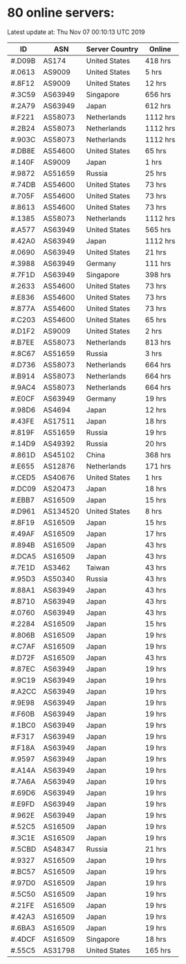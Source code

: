 # 80 online servers:

Latest update at: Thu Nov 07 00:10:13 UTC 2019

| ID | ASN | Server Country | Online |
| -- | --- | -------------- | ------ |
| #.D09B | AS174 | United States | 418 hrs |
| #.0613 | AS9009 | United States | 5 hrs |
| #.8F12 | AS9009 | United States | 12 hrs |
| #.3C59 | AS63949 | Singapore | 656 hrs |
| #.2A79 | AS63949 | Japan | 612 hrs |
| #.F221 | AS58073 | Netherlands | 1112 hrs |
| #.2B24 | AS58073 | Netherlands | 1112 hrs |
| #.903C | AS58073 | Netherlands | 1112 hrs |
| #.DB8E | AS54600 | United States | 65 hrs |
| #.140F | AS9009 | Japan | 1 hrs |
| #.9872 | AS51659 | Russia | 25 hrs |
| #.74DB | AS54600 | United States | 73 hrs |
| #.705F | AS54600 | United States | 73 hrs |
| #.8613 | AS54600 | United States | 73 hrs |
| #.1385 | AS58073 | Netherlands | 1112 hrs |
| #.A577 | AS63949 | United States | 565 hrs |
| #.42A0 | AS63949 | Japan | 1112 hrs |
| #.0690 | AS63949 | United States | 21 hrs |
| #.3988 | AS63949 | Germany | 111 hrs |
| #.7F1D | AS63949 | Singapore | 398 hrs |
| #.2633 | AS54600 | United States | 73 hrs |
| #.E836 | AS54600 | United States | 73 hrs |
| #.877A | AS54600 | United States | 73 hrs |
| #.C203 | AS54600 | United States | 65 hrs |
| #.D1F2 | AS9009 | United States | 2 hrs |
| #.B7EE | AS58073 | Netherlands | 813 hrs |
| #.8C67 | AS51659 | Russia | 3 hrs |
| #.D736 | AS58073 | Netherlands | 664 hrs |
| #.B914 | AS58073 | Netherlands | 664 hrs |
| #.9AC4 | AS58073 | Netherlands | 664 hrs |
| #.E0CF | AS63949 | Germany | 19 hrs |
| #.98D6 | AS4694 | Japan | 12 hrs |
| #.43FE | AS17511 | Japan | 18 hrs |
| #.819F | AS51659 | Russia | 19 hrs |
| #.14D9 | AS49392 | Russia | 20 hrs |
| #.861D | AS45102 | China | 368 hrs |
| #.E655 | AS12876 | Netherlands | 171 hrs |
| #.CED5 | AS40676 | United States | 1 hrs |
| #.DC09 | AS20473 | Japan | 18 hrs |
| #.EBB7 | AS16509 | Japan | 15 hrs |
| #.D961 | AS134520 | United States | 8 hrs |
| #.8F19 | AS16509 | Japan | 15 hrs |
| #.49AF | AS16509 | Japan | 17 hrs |
| #.894B | AS16509 | Japan | 43 hrs |
| #.DCA5 | AS16509 | Japan | 43 hrs |
| #.7E1D | AS3462 | Taiwan | 43 hrs |
| #.95D3 | AS50340 | Russia | 43 hrs |
| #.88A1 | AS63949 | Japan | 43 hrs |
| #.B710 | AS63949 | Japan | 43 hrs |
| #.0760 | AS63949 | Japan | 43 hrs |
| #.2284 | AS16509 | Japan | 15 hrs |
| #.806B | AS16509 | Japan | 19 hrs |
| #.C7AF | AS16509 | Japan | 19 hrs |
| #.D72F | AS16509 | Japan | 43 hrs |
| #.87EC | AS63949 | Japan | 19 hrs |
| #.9C19 | AS63949 | Japan | 19 hrs |
| #.A2CC | AS63949 | Japan | 19 hrs |
| #.9E98 | AS63949 | Japan | 19 hrs |
| #.F60B | AS63949 | Japan | 19 hrs |
| #.1BC0 | AS63949 | Japan | 19 hrs |
| #.F317 | AS63949 | Japan | 19 hrs |
| #.F18A | AS63949 | Japan | 19 hrs |
| #.9597 | AS63949 | Japan | 19 hrs |
| #.A14A | AS63949 | Japan | 19 hrs |
| #.7A6A | AS63949 | Japan | 19 hrs |
| #.69D6 | AS63949 | Japan | 19 hrs |
| #.E9FD | AS63949 | Japan | 19 hrs |
| #.962E | AS63949 | Japan | 19 hrs |
| #.52C5 | AS16509 | Japan | 19 hrs |
| #.3C1E | AS16509 | Japan | 19 hrs |
| #.5CBD | AS48347 | Russia | 21 hrs |
| #.9327 | AS16509 | Japan | 19 hrs |
| #.BC57 | AS16509 | Japan | 19 hrs |
| #.97D0 | AS16509 | Japan | 19 hrs |
| #.5C50 | AS16509 | Japan | 19 hrs |
| #.21FE | AS16509 | Japan | 19 hrs |
| #.42A3 | AS16509 | Japan | 19 hrs |
| #.6BA3 | AS16509 | Japan | 19 hrs |
| #.4DCF | AS16509 | Singapore | 18 hrs |
| #.55C5 | AS31798 | United States | 165 hrs |

